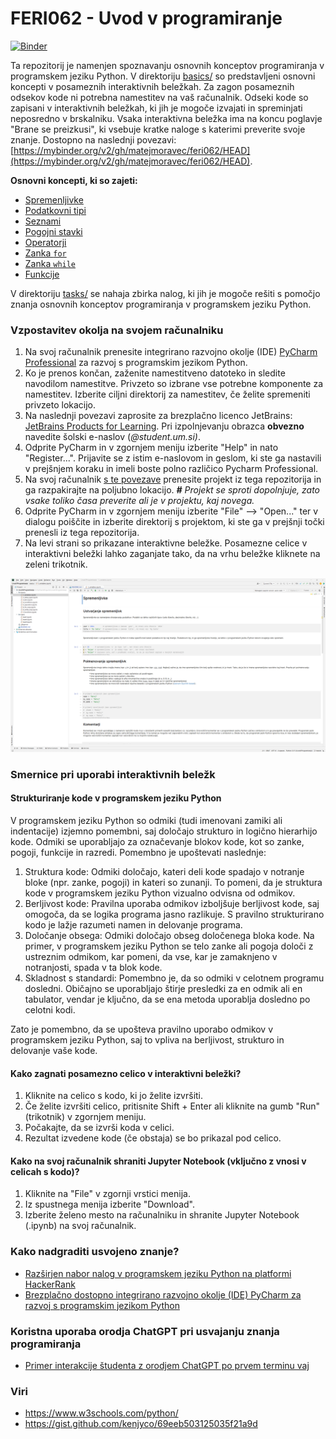 # FERI062 - Uvod v programiranje

[![Binder](https://mybinder.org/badge_logo.svg)](https://mybinder.org/v2/gh/matejmoravec/feri062/HEAD)

Ta repozitorij je namenjen spoznavanju osnovnih konceptov programiranja v programskem jeziku Python. V
direktoriju [basics/](basics) so predstavljeni osnovni koncepti v posameznih interaktivnih beležkah. Za zagon posameznih
odsekov kode ni potrebna namestitev na vaš računalnik. Odseki kode so zapisani v interaktivnih beležkah, ki jih je
mogoče izvajati in spreminjati neposredno v brskalniku. Vsaka interaktivna beležka ima na koncu poglavje "Brane se
preizkusi", ki vsebuje kratke naloge s katerimi preverite svoje znanje. Dostopno na naslednji
povezavi: [https://mybinder.org/v2/gh/matejmoravec/feri062/HEAD](https://mybinder.org/v2/gh/matejmoravec/feri062/HEAD).

**Osnovni koncepti, ki so zajeti:**

- [Spremenljivke](basics/1_variables.ipynb)
- [Podatkovni tipi](basics/2_data_types.ipynb)
- [Seznami](basics/3_lists.ipynb)
- [Pogojni stavki](basics/4_conditions.ipynb)
- [Operatorji](basics/5_operators.ipynb)
- [Zanka `for`](basics/6_for_loop.ipynb)
- [Zanka `while`](basics/7_while_loop.ipynb)
- [Funkcije](basics/8_functions.ipynb)

V direktoriju [tasks/](tasks) se nahaja zbirka nalog, ki jih je mogoče rešiti s pomočjo znanja osnovnih konceptov
programiranja v programskem jeziku Python.

### Vzpostavitev okolja na svojem računalniku

1. Na svoj računalnik prenesite integrirano razvojno okolje (IDE)
   [PyCharm Professional](https://www.jetbrains.com/pycharm/download/) za razvoj s programskim jezikom Python.
2. Ko je prenos končan, zaženite namestitveno datoteko in sledite navodilom namestitve. Privzeto so izbrane vse
   potrebne komponente za namestitev. Izberite ciljni direktorij za namestitev, če želite spremeniti privzeto lokacijo.
3. Na naslednji povezavi zaprosite za brezplačno licenco JetBrains:
   [JetBrains Products for Learning](https://www.jetbrains.com/shop/eform/students). Pri izpolnjevanju obrazca
   **obvezno** navedite šolski e-naslov (*@student.um.si)*.
4. Odprite PyCharm in v zgornjem meniju izberite "Help" in nato "Register...". Prijavite se z istim e-naslovom in
   geslom, ki ste ga nastavili v prejšnjem koraku in imeli boste polno različico Pycharm Professional.
5. Na svoj računalnik [s te povezave](https://github.com/matejmoravec/feri062/archive/refs/heads/master.zip) prenesite
   projekt iz tega repozitorija in ga razpakirajte na poljubno lokacijo. ***#*** *Projekt se sproti dopolnjuje, zato
   vsake toliko časa preverite ali je v projektu, kaj novega.*
6. Odprite PyCharm in v zgornjem meniju izberite "File" --> "Open..." ter v dialogu poiščite in izberite direktorij s
   projektom, ki ste ga v prejšnji točki prenesli iz tega repozitorija.
7. Na levi strani so prikazane interaktivne beležke. Posamezne celice v interaktivni beležki lahko zaganjate tako, da na
   vrhu beležke kliknete na zeleni trikotnik.

![Screenshot_Pycharm](Screenshot_PyCharm.png)

### Smernice pri uporabi interaktivnih beležk

#### Strukturiranje kode v programskem jeziku Python

V programskem jeziku Python so odmiki (tudi imenovani zamiki ali indentacije) izjemno pomembni, saj določajo strukturo
in logično hierarhijo kode. Odmiki se uporabljajo za označevanje blokov kode, kot so zanke, pogoji, funkcije in razredi.
Pomembno je upoštevati naslednje:

1. Struktura kode: Odmiki določajo, kateri deli kode spadajo v notranje bloke (npr. zanke, pogoji) in kateri so zunanji.
   To pomeni, da je struktura kode v programskem jeziku Python vizualno odvisna od odmikov.
2. Berljivost kode: Pravilna uporaba odmikov izboljšuje berljivost kode, saj omogoča, da se logika programa jasno
   razlikuje. S pravilno strukturirano kodo je lažje razumeti namen in delovanje programa.
3. Določanje obsega: Odmiki določajo obseg določenega bloka kode. Na primer, v programskem jeziku Python se telo zanke
   ali pogoja določi z ustreznim odmikom, kar pomeni, da vse, kar je zamaknjeno v notranjosti, spada v ta blok kode.
4. Skladnost s standardi: Pomembno je, da so odmiki v celotnem programu dosledni. Običajno se uporabljajo štirje
   presledki za en odmik ali en tabulator, vendar je ključno, da se ena metoda uporablja dosledno po celotni kodi.

Zato je pomembno, da se upošteva pravilno uporabo odmikov v programskem jeziku Python, saj to vpliva na berljivost,
strukturo in delovanje vaše kode.

#### Kako zagnati posamezno celico v interaktivni beležki?

1. Kliknite na celico s kodo, ki jo želite izvršiti.
2. Če želite izvršiti celico, pritisnite Shift + Enter ali kliknite na gumb "Run" (trikotnik) v zgornjem meniju.
3. Počakajte, da se izvrši koda v celici.
4. Rezultat izvedene kode (če obstaja) se bo prikazal pod celico.

#### Kako na svoj računalnik shraniti Jupyter Notebook (vključno z vnosi v celicah s kodo)?

1. Kliknite na "File" v zgornji vrstici menija.
2. Iz spustnega menija izberite "Download".
3. Izberite želeno mesto na računalniku in shranite Jupyter Notebook (.ipynb) na svoj računalnik.

### Kako nadgraditi usvojeno znanje?

- [Razširjen nabor nalog v programskem jeziku Python na platformi HackerRank](https://www.hackerrank.com/domains/python)
- [Brezplačno dostopno integrirano razvojno okolje (IDE) PyCharm za razvoj s programskim jezikom Python](https://www.jetbrains.com/pycharm/)

### Koristna uporaba orodja ChatGPT pri usvajanju znanja programiranja

- [Primer interakcije študenta z orodjem ChatGPT po prvem terminu vaj](https://chat.openai.com/share/69f73591-5e68-4b8e-ac8e-201d96c676ed)

### Viri

- https://www.w3schools.com/python/
- https://gist.github.com/kenjyco/69eeb503125035f21a9d